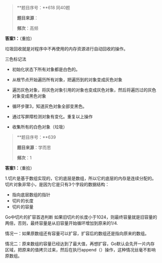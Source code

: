 > **题目序号：**618 同40题
>
> **题目来源**：
>
> **频次**：高频

**答案1：**（重拾）

垃圾回收就是对程序中不再使用的内存资源进行自动回收的操作。

三色标记法

- 初始化状态下所有对象都是白色的。

- 从根节点开始遍历所有对象，把遍历到的对象变成灰色对象

- 遍历灰色对象，将灰色对象引用的对象也变成灰色对象，然后将遍历过的灰色对象变成黑色对象

- 循环步骤3，知道灰色对象全部变黑色。

- 通过写屏障检测对象有变化。重复以上操作

- 收集所有的白色对象（垃圾）



> **题目序号：**639
>
> **题目来源**：学而思
>
> **频次**：1

**答案1：**（重拾）

1.切片是基于数组实现的，它的底层是数组，所以它的底层的内存是连续分配的。切片对象非常小，是因为它是只有3个字段的数据结构：

- 指向底层数组的指针
- 切片的长度
- 切片的容量

Go中切片的扩容首选判断 如果旧切片的长度小于1024，则最终容量就是旧容量的两倍，否则，最终容量是从旧容量开始循环增加到原来的1/4.

情况一：如果原数组还有容量可以扩容，扩容后的数组还是指向原来的数组。

情况二：原来数组的容量已经达到了最大值，再想扩容，Go默认会先开一片内存区域，把原来的值拷贝过来，然后在执行append（）操作，这种情况丝毫不影响原数组。